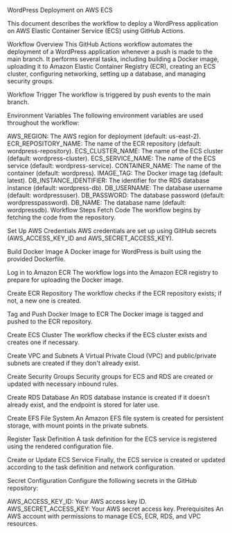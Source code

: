 WordPress Deployment on AWS ECS

This document describes the workflow to deploy a WordPress application on AWS Elastic Container Service (ECS) using GitHub Actions.

Workflow Overview
This GitHub Actions workflow automates the deployment of a WordPress application whenever a push is made to the main branch. It performs several tasks, including building a Docker image, uploading it to Amazon Elastic Container Registry (ECR), creating an ECS cluster, configuring networking, setting up a database, and managing security groups.

Workflow Trigger
The workflow is triggered by push events to the main branch.

Environment Variables
The following environment variables are used throughout the workflow:

AWS_REGION: The AWS region for deployment (default: us-east-2).
ECR_REPOSITORY_NAME: The name of the ECR repository (default: wordpress-repository).
ECS_CLUSTER_NAME: The name of the ECS cluster (default: wordpress-cluster).
ECS_SERVICE_NAME: The name of the ECS service (default: wordpress-service).
CONTAINER_NAME: The name of the container (default: wordpress).
IMAGE_TAG: The Docker image tag (default: latest).
DB_INSTANCE_IDENTIFIER: The identifier for the RDS database instance (default: wordpress-db).
DB_USERNAME: The database username (default: wordpressuser).
DB_PASSWORD: The database password (default: wordpresspassword).
DB_NAME: The database name (default: wordpressdb).
Workflow Steps
Fetch Code
The workflow begins by fetching the code from the repository.

Set Up AWS Credentials
AWS credentials are set up using GitHub secrets (AWS_ACCESS_KEY_ID and AWS_SECRET_ACCESS_KEY).

Build Docker Image
A Docker image for WordPress is built using the provided Dockerfile.

Log in to Amazon ECR
The workflow logs into the Amazon ECR registry to prepare for uploading the Docker image.

Create ECR Repository
The workflow checks if the ECR repository exists; if not, a new one is created.

Tag and Push Docker Image to ECR
The Docker image is tagged and pushed to the ECR repository.

Create ECS Cluster
The workflow checks if the ECS cluster exists and creates one if necessary.

Create VPC and Subnets
A Virtual Private Cloud (VPC) and public/private subnets are created if they don't already exist.

Create Security Groups
Security groups for ECS and RDS are created or updated with necessary inbound rules.

Create RDS Database
An RDS database instance is created if it doesn’t already exist, and the endpoint is stored for later use.

Create EFS File System
An Amazon EFS file system is created for persistent storage, with mount points in the private subnets.

Register Task Definition
A task definition for the ECS service is registered using the rendered configuration file.

Create or Update ECS Service
Finally, the ECS service is created or updated according to the task definition and network configuration.

Secret Configuration
Configure the following secrets in the GitHub repository:

AWS_ACCESS_KEY_ID: Your AWS access key ID.
AWS_SECRET_ACCESS_KEY: Your AWS secret access key.
Prerequisites
An AWS account with permissions to manage ECS, ECR, RDS, and VPC resources.